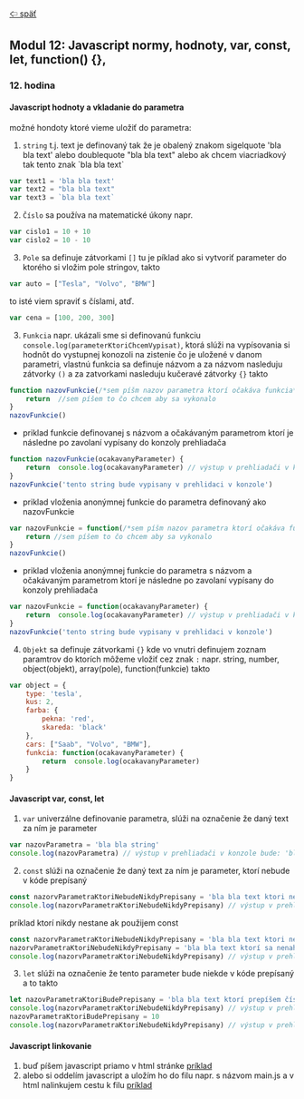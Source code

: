 [&#129188; späť](../../README.md)</br>

## Modul 12: Javascript normy, hodnoty, var, const, let, function() {},

### 12. hodina

#### Javascript hodnoty a vkladanie do parametra
možné hondoty ktoré vieme uložiť do parametra:</br>
1. `string` t.j. text je definovaný tak že je obalený znakom sigelquote 'bla bla text' alebo doublequote "bla bla text" alebo ak chcem viacriadkový tak tento znak \`bla bla text\`</br>
```js
var text1 = 'bla bla text'
var text2 = "bla bla text"
var text3 = `bla bla text`
```
2. `Číslo` sa používa na matematické úkony napr.</br>
```js
var cislo1 = 10 + 10
var cislo2 = 10 - 10
```
3. `Pole` sa definuje zátvorkami `[]` tu je píklad ako si vytvoriť parameter do ktorého si vložim pole stringov, takto</br>
```js
var auto = ["Tesla", "Volvo", "BMW"]
```
to isté viem spraviť s číslami, atď.</br>
```js
var cena = [100, 200, 300]
```
3. `Funkcia` napr. ukázali sme si definovanú funkciu `console.log(parameterKtoriChcemVypisat)`, ktorá slúži na vypísovania si hodnôt do vystupnej konozoli na zistenie čo je uložené v danom parametri, vlastnú funkcia sa definuje názvom a za názvom nasleduju zátvorky `()` a za zatvorkami nasleduju kučeravé zátvorky `{}` takto</br>
```js
function nazovFunkcie(/*sem píšm nazov parametra ktorí očakáva funkcia*/) {
    return  //sem píšem to čo chcem aby sa vykonalo
}
nazovFunkcie()
```
- priklad funkcie definovanej s názvom a očakávaným parametrom ktorí je následne po zavolaní vypísany do konzoly prehliadača</br>
```js
function nazovFunkcie(ocakavanyParameter) {
    return  console.log(ocakavanyParameter) // výstup v prehliadači v konzole bude: 'tento string bude vypisany v prehlidaci v konzole'
}
nazovFunkcie('tento string bude vypisany v prehlidaci v konzole')
```
- priklad vloženia anonýmnej funkcie do parametra definovaný ako nazovFunkcie</br>
```js
var nazovFunkcie = function(/*sem píšm nazov parametra ktorí očakáva funkcia*/) {
    return //sem píšem to čo chcem aby sa vykonalo
}
nazovFunkcie()
```
- priklad vloženia anonýmnej funkcie do parametra s názvom a očakávaným parametrom ktorí je následne po zavolaní vypísany do konzoly prehliadača</br>
```js
var nazovFunkcie = function(ocakavanyParameter) {
    return  console.log(ocakavanyParameter) // výstup v prehliadači v konzole bude: 'tento string bude vypisany v prehlidaci v konzole'
}
nazovFunkcie('tento string bude vypisany v prehlidaci v konzole')
```
4. `Objekt` sa definuje zátvorkami `{}` kde vo vnutri definujem zoznam paramtrov do ktorích môžeme vložiť cez znak `:` napr. string, number, object(objekt), array(pole), function(funkcie) takto</br>
```js
var object = {
    type: 'tesla',
    kus: 2,
    farba: {
        pekna: 'red',
        skareda: 'black'
    },
    cars: ["Saab", "Volvo", "BMW"],
    funkcia: function(ocakavanyParameter) {
        return  console.log(ocakavanyParameter)
    }
}
```

#### Javascript var, const, let
1. `var` univerzálne definovanie parametra, slúži na označenie že daný text za ním je parameter</br>
```js
var nazovParametra = 'bla bla string'
console.log(nazovParametra) // výstup v prehliadači v konzole bude: 'bla bla string'
```
2. `const` slúži na označenie že daný text za ním je parameter, ktorí nebude v kóde prepísaný</br>
```js
const nazorvParametraKtoriNebudeNikdyPrepisany = 'bla bla text ktori nebude nikdy prepisany inym textom'
console.log(nazorvParametraKtoriNebudeNikdyPrepisany) // výstup v prehliadači v konzole bude: 'bla bla text ktori nebude nikdy prepisany inym textom'
```
príklad ktorí nikdy nestane ak použijem const</br>
```js
const nazorvParametraKtoriNebudeNikdyPrepisany = 'bla bla text ktori nebude nikdy prepisany inym textom'
nazorvParametraKtoriNebudeNikdyPrepisany = 'bla bla text ktorí sa nenahradí'
console.log(nazorvParametraKtoriNebudeNikdyPrepisany) // výstup v prehliadači v konzole bude: Uncaught TypeError: Assignment to constant variable. at <anonymous>:2:42'
```
3. `let` slúži na označenie že tento parameter bude niekde v kóde prepísaný a to takto</br>
```js
let nazovParametraKtoriBudePrepisany = 'bla bla text ktorí prepíšem číslom'
console.log(nazorvParametraKtoriNebudeNikdyPrepisany) // výstup v prehliadači v konzole bude: 'bla bla text ktorí prepíšem číslom'
nazovParametraKtoriBudePrepisany = 10
console.log(nazorvParametraKtoriNebudeNikdyPrepisany) // výstup v prehliadači v konzole bude: 10
```

#### Javascript linkovanie
1. buď píšem javascript priamo v html stránke [príklad](lesson/bezLinky/pes.html)</br>
2. alebo si oddelím javascript a uložím ho do filu napr. s názvom main.js a v html nalinkujem cestu k filu [príklad](lesson/cezLinky/pes)</br>

